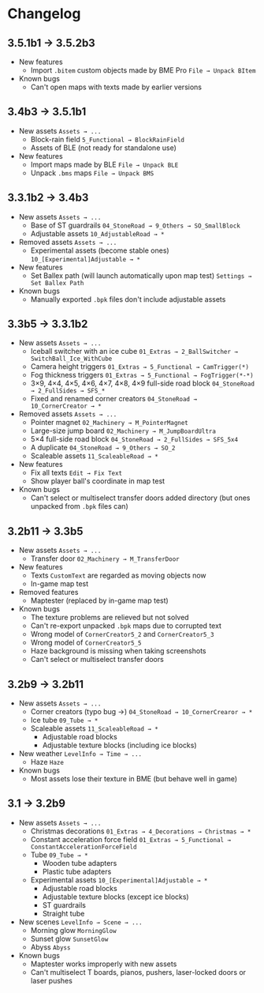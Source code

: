 # Changelog

## 3.5.1b1 → 3.5.2b3

- New features
  - Import `.bitem` custom objects made by BME Pro `File → Unpack BItem`
- Known bugs
  - Can't open maps with texts made by earlier versions <badge text="Not fixed" type="danger"/>

## 3.4b3 → 3.5.1b1

- New assets `Assets → ...`
  - Block-rain field `5_Functional → BlockRainField`
  - Assets of BLE (not ready for standalone use)
- New features
  - Import maps made by BLE `File → Unpack BLE`
  - Unpack `.bms` maps `File → Unpack BMS`

## 3.3.1b2 → 3.4b3

- New assets `Assets → ...`
  - Base of ST guardrails `04_StoneRoad → 9_Others → SO_SmallBlock`
  - Adjustable assets `10_AdjustableRoad → *`
- Removed assets `Assets → ...`
  - Experimental assets (become stable ones) `10_[Experimental]Adjustable → *`
- New features
  - Set Ballex path (will launch automatically upon map test) `Settings → Set Ballex Path`
- Known bugs
  - Manually exported `.bpk` files don't include adjustable assets <badge text="Not fixed" type="danger"/>

## 3.3b5 → 3.3.1b2

- New assets `Assets → ...`
  - Iceball switcher with an ice cube `01_Extras → 2_BallSwitcher → SwitchBall_Ice_WithCube`
  - Camera height triggers `01_Extras → 5_Functional → CamTrigger(*)`
  - Fog thickness triggers `01_Extras → 5_Functional → FogTrigger(*-*)`
  - 3×9, 4×4, 4×5, 4×6, 4×7, 4×8, 4×9 full-side road block `04_StoneRoad → 2_FullSides → SFS_*`
  - Fixed and renamed corner creators `04_StoneRoad → 10_CornerCreator → *`
- Removed assets `Assets → ...`
  - Pointer magnet `02_Machinery → M_PointerMagnet`
  - Large-size jump board `02_Machinery → M_JumpBoardUltra`
  - 5×4 full-side road block `04_StoneRoad → 2_FullSides → SFS_5x4`
  - A duplicate `04_StoneRoad → 9_Others → SO_2`
  - Scaleable assets `11_ScaleableRoad → *`
- New features
  - Fix all texts `Edit → Fix Text`
  - Show player ball's coordinate in map test
- Known bugs
  - Can't select or multiselect transfer doors added directory (but ones unpacked from `.bpk` files can) <badge text="Not fixed" type="danger"/>

## 3.2b11 → 3.3b5

- New assets `Assets → ...`
  - Transfer door `02_Machinery → M_TransferDoor`
- New features
  - Texts `CustomText` are regarded as moving objects now
  - In-game map test
- Removed features
  - Maptester (replaced by in-game map test)
- Known bugs
  - The texture problems are relieved but not solved <badge text="3.3.1b2"/>
  - Can't re-export unpacked `.bpk` maps due to corrupted text <badge text="3.3.1b2"/>
  - Wrong model of `CornerCreator5_2` and `CornerCreator5_3` <badge text="3.3.1b2"/>
  - Wrong model of `CornerCreator5_5` <badge text="Not fixed" type="danger"/>
  - Haze background is missing when taking screenshots <badge text="3.3.1b2"/>
  - Can't select or multiselect transfer doors <badge text="3.3.1b2" type="warning"/>

## 3.2b9 → 3.2b11

- New assets `Assets → ...`
  - Corner creators (typo bug →) `04_StoneRoad → 10_CornerCrearor → *`
  - Ice tube `09_Tube → *`
  - Scaleable assets `11_ScaleableRoad → *`
    - Adjustable road blocks
    - Adjustable texture blocks (including ice blocks)
- New weather `LevelInfo → Time → ...`
  - Haze `Haze`
- Known bugs
  - Most assets lose their texture in BME (but behave well in game) <badge text="3.3.1b2"/>

## 3.1 → 3.2b9

- New assets `Assets → ...`
  - Christmas decorations `01_Extras → 4_Decorations → Christmas → *`
  - Constant acceleration force field `01_Extras → 5_Functional → ConstantAccelerationForceField`
  - Tube `09_Tube → *`
    - Wooden tube adapters
    - Plastic tube adapters
  - Experimental assets `10_[Experimental]Adjustable → *`
    - Adjustable road blocks
    - Adjustable texture blocks (except ice blocks)
    - ST guardrails
    - Straight tube
- New scenes `LevelInfo → Scene → ...`
  - Morning glow `MorningGlow`
  - Sunset glow `SunsetGlow`
  - Abyss `Abyss`
- Known bugs
  - Maptester works improperly with new assets <badge text="3.3b5"/>
  - Can't multiselect T boards, pianos, pushers, laser-locked doors or laser pushes <badge text="Not fixed" type="danger"/>
